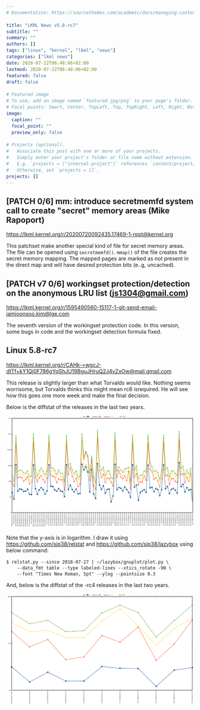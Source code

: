 ```yaml
---
# Documentation: https://sourcethemes.com/academic/docs/managing-content/

title: "LKML News v5.8-rc7"
subtitle: ""
summary: ""
authors: []
tags: ["linux", "kernel", "lkml", "news"]
categories: ["lkml news"]
date: 2020-07-22T06:48:06+02:00
lastmod: 2020-07-22T06:48:06+02:00
featured: false
draft: false

# Featured image
# To use, add an image named `featured.jpg/png` to your page's folder.
# Focal points: Smart, Center, TopLeft, Top, TopRight, Left, Right, BottomLeft, Bottom, BottomRight.
image:
  caption: ""
  focal_point: ""
  preview_only: false

# Projects (optional).
#   Associate this post with one or more of your projects.
#   Simply enter your project's folder or file name without extension.
#   E.g. `projects = ["internal-project"]` references `content/project/deep-learning/index.md`.
#   Otherwise, set `projects = []`.
projects: []
---
```


[PATCH 0/6] mm: introduce secretmemfd system call to create "secret" memory areas (Mike Rapoport)
-------------------------------------------------------------------------------------------------

https://lkml.kernel.org/r/20200720092435.17469-1-rppt@kernel.org

This patchset make another special kind of file for secret memory areas.  The
file can be opened using ``secretmemfd()``.  ``mmap()`` of the file creates the
secret memory mapping.  The mapped pages are marked as not present in the
direct map and will have desired protection bits (e..g, uncached).


[PATCH v7 0/6] workingset protection/detection on the anonymous LRU list (js1304@gmail.com)
-------------------------------------------------------------------------------------------

https://lkml.kernel.org/r/1595490560-15117-1-git-send-email-iamjoonsoo.kim@lge.com

The seventh version of the workingset protection code.  In this version, some
bugs in code and the workingset detection formula fixed.


Linux 5.8-rc7
-------------

https://lkml.kernel.org/r/CAHk-=wgcJ-dtTf+kY1Qj0F786gYqShJU19BguJHruQ2J4vZxOw@mail.gmail.com

This release is slightly larger than what Torvalds would like.  Nothing seems
worrisome, but Torvalds thinks this might mean rc8 isrequired.  He will see how
this goes one more week and make the final decision.

Below is the diffstat of the releases in the last two years.

![Kernel release stat](/img/kernel_release_stat/v4.18-rc8..v5.8-rc7.png)

Note that the y-axis is in logarithm.  I draw it using
https://github.com/sjp38/relstat and https://github.com/sjp38/lazybox using
below command:

    $ relstat.py --since 2018-07-27 | ~/lazybox/gnuplot/plot.py \
	    --data_fmt table --type labeled-lines --xtics_rotate -90 \
	    --font "Times New Roman, 5pt" --ylog --pointsize 0.3


And, below is the diffstat of the -rc4 releases in the last two years.

![rc2 release stat](/img/kernel_release_stat/v5.8-rc7-only.png)
